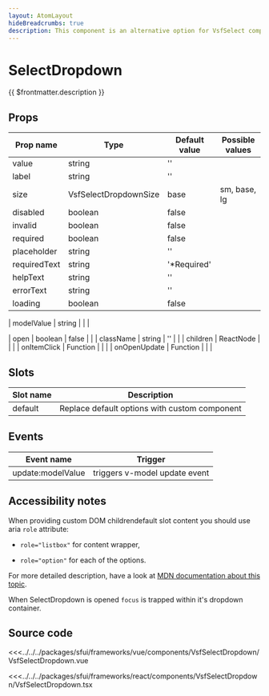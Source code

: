 ```yaml
---
layout: AtomLayout
hideBreadcrumbs: true
description: This component is an alternative option for VsfSelect component. It doesn't use native select tag so it can have more options for styling.
---
```

# SelectDropdown

{{ $frontmatter.description }}

<Generate />

## Props

| Prop name    | Type                    | Default value | Possible values                        |
| ------------ | --------                | ------------- | -------------------------------------- |
| value        | string                  | ''            |                                        |
| label        | string                  | ''            |                                        |
| size         | VsfSelectDropdownSize   | base          | sm, base, lg                           |
| disabled     | boolean                 | false         |                                        |
| invalid      | boolean                 | false         |                                        |
| required     | boolean                 | false         |                                        |
| placeholder  | string                  | ''            |                                        |
| requiredText | string                  | '*Required'   |                                        |
| helpText     | string                  | ''            |                                        |
| errorText    | string                  | ''            |                                        |
| loading      | boolean                 | false         |                                        |
<!-- vue -->
| modelValue   | string                  |               |                                        |
<!-- end react -->
<!-- react -->
| open         | boolean                 | false         |                                        |
| className    | string                  |  ''           |                                        |
| children     | ReactNode               |               |                                        |
| onItemClick  | Function                |               |                                        |
| onOpenUpdate | Function                |               |                                        |
<!-- end react -->

<!-- vue -->
## Slots

| Slot name |            Description                           |
| --------- | -------------------------------                  |
| default   |  Replace default options with custom component   |

## Events

| Event name        |            Trigger             |
| ----------------- | :----------------------------: |
| update:modelValue | triggers v-model update event  |
<!-- end vue -->

## Accessibility notes

When providing custom <!-- react -->DOM children<!-- end react --><!-- vue -->default slot content<!-- end vue --> you should use aria `role` attribute:

- `role="listbox"` for content wrapper,

- `role="option"` for each of the options.

For more detailed description, have a look at [MDN documentation about this topic](https://developer.mozilla.org/en-US/docs/Web/Accessibility/ARIA/Roles/listbox_role).

When SelectDropdown is opened `focus` is trapped within it's dropdown container.

## Source code

<!-- vue -->
<<<../../../packages/sfui/frameworks/vue/components/VsfSelectDropdown/VsfSelectDropdown.vue
<!-- end vue -->
<!-- react -->
<<<../../../packages/sfui/frameworks/react/components/VsfSelectDropdown/VsfSelectDropdown.tsx
<!-- end react -->

